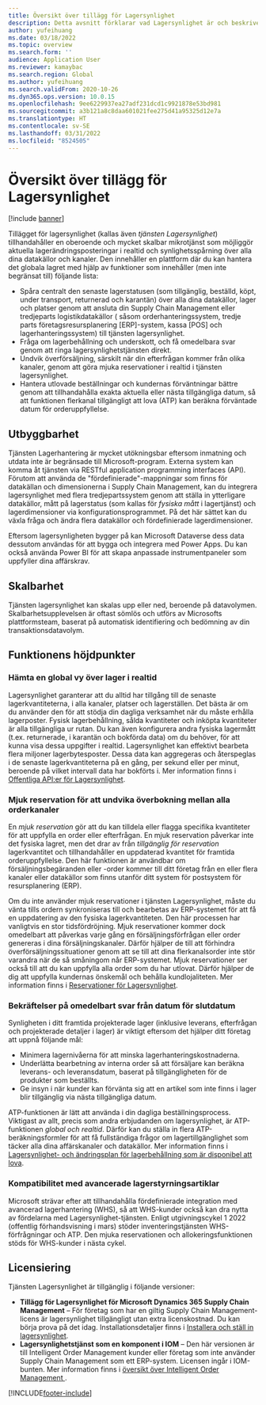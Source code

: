 ```yaml
---
title: Översikt över tillägg för Lagersynlighet
description: Detta avsnitt förklarar vad Lagersynlighet är och beskriver dess funktioner.
author: yufeihuang
ms.date: 03/18/2022
ms.topic: overview
ms.search.form: ''
audience: Application User
ms.reviewer: kamaybac
ms.search.region: Global
ms.author: yufeihuang
ms.search.validFrom: 2020-10-26
ms.dyn365.ops.version: 10.0.15
ms.openlocfilehash: 9ee6229937ea27adf231dcd1c9921878e53bd981
ms.sourcegitcommit: a3b121a8c8daa601021fee275d41a95325d12e7a
ms.translationtype: HT
ms.contentlocale: sv-SE
ms.lasthandoff: 03/31/2022
ms.locfileid: "8524505"
---
```

# <a name="inventory-visibility-add-in-overview"></a>Översikt över tillägg för Lagersynlighet

[!include [banner](../includes/banner.md)]

Tillägget för lagersynlighet (kallas även *tjänsten Lagersynlighet*) tillhandahåller en oberoende och mycket skalbar mikrotjänst som möjliggör aktuella lagerändringsposteringar i realtid och synlighetsspårning över alla dina datakällor och kanaler. Den innehåller en plattform där du kan hantera det globala lagret med hjälp av funktioner som innehåller (men inte begränsat till) följande lista:

- Spåra centralt den senaste lagerstatusen (som tillgänglig, beställd, köpt, under transport, returnerad och karantän) över alla dina datakällor, lager och platser genom att ansluta din Supply Chain Management eller tredjeparts logistikdatakällor ( såsom orderhanteringssystem, tredje parts företagsresursplanering \[ERP\]-system, kassa \[POS\] och lagerhanteringssystem) till tjänsten lagersynlighet.
- Fråga om lagerbehållning och underskott, och få omedelbara svar genom att ringa lagersynlighetstjänsten direkt.
- Undvik överförsäljning, särskilt när din efterfrågan kommer från olika kanaler, genom att göra mjuka reservationer i realtid i tjänsten lagersynlighet.
- Hantera utlovade beställningar och kundernas förväntningar bättre genom att tillhandahålla exakta aktuella eller nästa tillgängliga datum, så att funktionen flerkanal tillgängligt att lova (ATP) kan beräkna förväntade datum för orderuppfyllelse.

## <a name="extensibility"></a>Utbyggbarhet

Tjänsten Lagerhantering är mycket utökningsbar eftersom inmatning och utdata inte är begränsade till Microsoft-program. Externa system kan komma åt tjänsten via RESTful application programming interfaces (API). Förutom att använda de "fördefinierade"-mappningar som finns för datakällan och dimensionerna i Supply Chain Management, kan du integrera lagersynlighet med flera tredjepartssystem genom att ställa in ytterligare datakällor, mått på lagerstatus (som kallas för *fysiska mått* i lagertjänst) och lagerdimensioner via konfigurationsprogrammet. På det här sättet kan du växla fråga och ändra flera datakällor och fördefinierade lagerdimensioner.

Eftersom lagersynligheten bygger på kan Microsoft Dataverse dess data dessutom användas för att bygga och integrera med Power Apps. Du kan också använda Power BI för att skapa anpassade instrumentpaneler som uppfyller dina affärskrav.

## <a name="scalability"></a>Skalbarhet

Tjänsten lagersynlighet kan skalas upp eller ned, beroende på datavolymen. Skalbarhetsupplevelsen är oftast sömlös och utförs av Microsofts plattformsteam, baserat på automatisk identifiering och bedömning av din transaktionsdatavolym.

## <a name="feature-highlights"></a>Funktionens höjdpunkter

### <a name="get-a-global-view-of-real-time-inventory"></a>Hämta en global vy över lager i realtid

Lagersynlighet garanterar att du alltid har tillgång till de senaste lagerkvantiteterna, i alla kanaler, platser och lagerställen. Det bästa är om du använder den för att stödja din dagliga verksamhet när du måste erhålla lagerposter. Fysisk lagerbehållning, sålda kvantiteter och inköpta kvantiteter är alla tillgängliga ur rutan. Du kan även konfigurera andra fysiska lagermått (t.ex. returnerade, i karantän och bokförda data) om du behöver, för att kunna visa dessa uppgifter i realtid. Lagersynlighet kan effektivt bearbeta flera miljoner lagerbytesposter. Dessa data kan aggregeras och återspeglas i de senaste lagerkvantiteterna på en gång, per sekund eller per minut, beroende på vilket intervall data har bokförts i. Mer information finns i [Offentliga API:er för Lagersynlighet](inventory-visibility-api.md).

### <a name="soft-reservation-to-avoid-overselling-across-all-order-channels"></a>Mjuk reservation för att undvika överbokning mellan alla orderkanaler

En *mjuk reservation* gör att du kan tilldela eller flagga specifika kvantiteter för att uppfylla en order eller efterfrågan. En mjuk reservation påverkar inte det fysiska lagret, men det drar av från *tillgänglig för reservation* lagerkvantitet och tillhandahåller en uppdaterad kvantitet för framtida orderuppfyllelse. Den här funktionen är användbar om försäljningsbegäranden eller -order kommer till ditt företag från en eller flera kanaler eller datakällor som finns utanför ditt system för postsystem för resursplanering (ERP).

Om du inte använder mjuk reservationer i tjänsten Lagersynlighet, måste du vänta tills ordern synkroniseras till och bearbetas av ERP-systemet för att få en uppdatering av den fysiska lagerkvantiteten. Den här processen har vanligtvis en stor tidsfördröjning. Mjuk reservationer kommer dock omedelbart att påverkas varje gång en försäljningsförfrågan eller order genereras i dina försäljningskanaler. Därför hjälper de till att förhindra överförsäljningssituationer genom att se till att dina flerkanalsorder inte stör varandra när de så småningom når ERP-systemet. Mjuk reservationer ser också till att du kan uppfylla alla order som du har utlovat. Därför hjälper de dig att uppfylla kundernas önskemål och behålla kundlojaliteten. Mer information finns i [Reservationer för Lagersynlighet](inventory-visibility-reservations.md).

### <a name="immediate-response-of-atp-dates-confirmation"></a>Bekräftelser på omedelbart svar från datum för slutdatum

Synligheten i ditt framtida projekterade lager (inklusive leverans, efterfrågan och projekterade detaljer i lager) är viktigt eftersom det hjälper ditt företag att uppnå följande mål:

- Minimera lagernivåerna för att minska lagerhanteringskostnaderna.
- Underlätta bearbetning av interna order så att försäljare kan beräkna leverans- och leveransdatum, baserat på tillgängligheten för de produkter som beställts.
- Ge insyn i när kunder kan förvänta sig att en artikel som inte finns i lager blir tillgänglig via nästa tillgängliga datum.

ATP-funktionen är lätt att använda i din dagliga beställningsprocess. Viktigast av allt, precis som andra erbjudanden om lagersynlighet, är ATP-funktionen *global och realtid*. Därför kan du ställa in flera ATP-beräkningsformler för att få fullständiga frågor om lagertillgänglighet som täcker alla dina affärskanaler och datakällor. Mer information finns i [Lagersynlighet- och ändringsplan för lagerbehållning som är disponibel att lova](inventory-visibility-available-to-promise.md).

### <a name="compatibility-with-advanced-warehouse-management-items"></a>Kompatibilitet med avancerade lagerstyrningsartiklar

Microsoft strävar efter att tillhandahålla fördefinierade integration med avancerad lagerhantering (WHS), så att WHS-kunder också kan dra nytta av fördelarna med Lagersynlighet-tjänsten. Enligt utgivningscykel 1 2022 (offentlig förhandsvisning i mars) stöder inventeringstjänsten WHS-förfrågningar och ATP. Den mjuka reservationen och allokeringsfunktionen stöds för WHS-kunder i nästa cykel. <!-- KFM: Add this link when target is published: For more information, see [Inventory Visibility support for WHS items](inventory-visibility-whs-support.md). -->

## <a name="licensing"></a>Licensiering

Tjänsten Lagersynlighet är tillgänglig i följande versioner:

- **Tillägg för Lagersynlighet för Microsoft Dynamics 365 Supply Chain Management** – För företag som har en giltig Supply Chain Management-licens är lagersynlighet tillgängligt utan extra licenskostnad. Du kan börja prova på det idag. Installationsdetaljer finns i [Installera och ställ in lagersynlighet](inventory-visibility-setup.md).
- **Lagersynlighetstjänst som en komponent i IOM** – Den här versionen är till Intelligent Order Management kunder eller företag som inte använder Supply Chain Management som ett ERP-system. Licensen ingår i IOM-bunten. Mer information finns i [översikt över Intelligent Order Management ](/dynamics365/intelligent-order-management/overview).

[!INCLUDE[footer-include](../../includes/footer-banner.md)]

